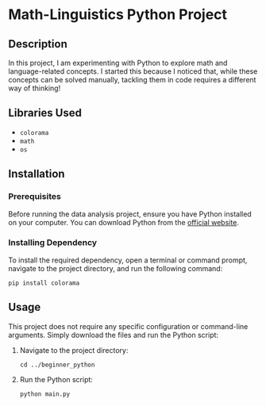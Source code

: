 # Math-Linguistics Python Project

## Description
In this project, I am experimenting with Python to explore math and language-related concepts. I started this because I noticed that, while these concepts can be solved manually, tackling them in code requires a different way of thinking!

## Libraries Used
- `colorama`
- `math`
- `os`

## Installation

### Prerequisites
Before running the data analysis project, ensure you have Python installed on your computer. You can download Python from the [official website](https://www.python.org/downloads/).

### Installing Dependency
To install the required dependency, open a terminal or command prompt, navigate to the project directory, and run the following command:
```
pip install colorama
```

## Usage
This project does not require any specific configuration or command-line arguments. Simply download the files and run the Python script:

1. Navigate to the project directory:
   ```
   cd ../beginner_python
   ```
2. Run the Python script:
   ```
   python main.py
   ```
